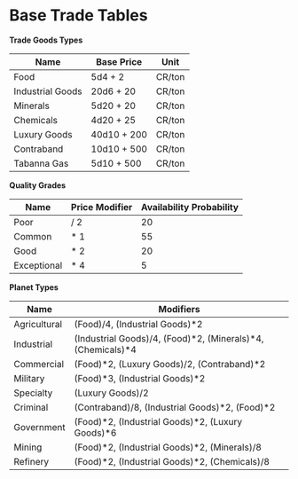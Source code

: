 # Base Trade Tables

**Trade Goods Types**

| Name             | Base Price  | Unit   |
|------------------|-------------|--------|
| Food             | 5d4 + 2     | CR/ton |
| Industrial Goods | 20d6 + 20   | CR/ton |
| Minerals         | 5d20 + 20   | CR/ton |
| Chemicals        | 4d20 + 25   | CR/ton |
| Luxury Goods     | 40d10 + 200 | CR/ton |
| Contraband       | 10d10 + 500 | CR/ton |
| Tabanna Gas      | 5d10 + 500  | CR/ton |


**Quality Grades**

| Name          | Price Modifier | Availability Probability |
|---------------|----------------|--------------------------|
| Poor          | / 2            | 20                       |
| Common        | * 1            | 55                       |
| Good          | * 2            | 20                       |
| Exceptional   | * 4            | 5                        |


**Planet Types**

| Name         | Modifiers                                                       |
|--------------|-----------------------------------------------------------------|
| Agricultural | (Food)/4, (Industrial Goods)*2                                  |
| Industrial   | (Industrial Goods)/4, (Food)*2, (Minerals)*4, (Chemicals)*4     |
| Commercial   | (Food)*2, (Luxury Goods)/2, (Contraband)*2                      |
| Military     | (Food)*3, (Industrial Goods)*2                                  |
| Specialty    | (Luxury Goods)/2                                                |
| Criminal     | (Contraband)/8, (Industrial Goods)*2, (Food)*2                  |
| Government   | (Food)*2, (Industrial Goods)*2, (Luxury Goods)*6                |
| Mining       | (Food)*2, (Industrial Goods)*2, (Minerals)/8                    |
| Refinery     | (Food)*2, (Industrial Goods)*2, (Chemicals)/8                   |
